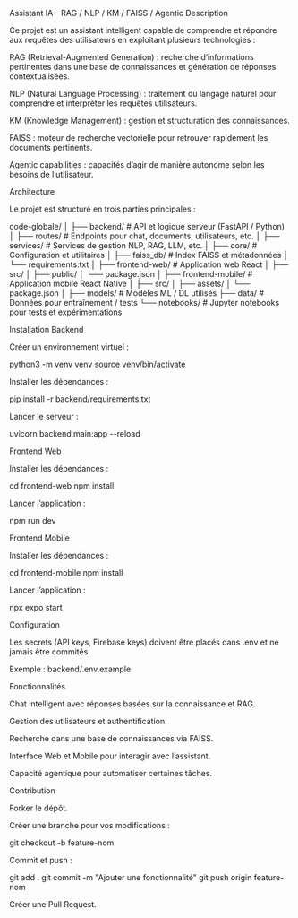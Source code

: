 Assistant IA - RAG / NLP / KM / FAISS / Agentic
Description

Ce projet est un assistant intelligent capable de comprendre et répondre aux requêtes des utilisateurs en exploitant plusieurs technologies :

RAG (Retrieval-Augmented Generation) : recherche d’informations pertinentes dans une base de connaissances et génération de réponses contextualisées.

NLP (Natural Language Processing) : traitement du langage naturel pour comprendre et interpréter les requêtes utilisateurs.

KM (Knowledge Management) : gestion et structuration des connaissances.

FAISS : moteur de recherche vectorielle pour retrouver rapidement les documents pertinents.

Agentic capabilities : capacités d’agir de manière autonome selon les besoins de l’utilisateur.

Architecture

Le projet est structuré en trois parties principales :

code-globale/
│
├── backend/            # API et logique serveur (FastAPI / Python)
│   ├── routes/         # Endpoints pour chat, documents, utilisateurs, etc.
│   ├── services/       # Services de gestion NLP, RAG, LLM, etc.
│   ├── core/           # Configuration et utilitaires
│   ├── faiss_db/       # Index FAISS et métadonnées
│   └── requirements.txt
│
├── frontend-web/       # Application web React
│   ├── src/
│   ├── public/
│   └── package.json
│
├── frontend-mobile/    # Application mobile React Native
│   ├── src/
│   ├── assets/
│   └── package.json
│
├── models/             # Modèles ML / DL utilisés
├── data/               # Données pour entraînement / tests
└── notebooks/          # Jupyter notebooks pour tests et expérimentations

Installation
Backend

Créer un environnement virtuel :

python3 -m venv venv
source venv/bin/activate


Installer les dépendances :

pip install -r backend/requirements.txt


Lancer le serveur :

uvicorn backend.main:app --reload

Frontend Web

Installer les dépendances :

cd frontend-web
npm install


Lancer l’application :

npm run dev

Frontend Mobile

Installer les dépendances :

cd frontend-mobile
npm install


Lancer l’application :

npx expo start

Configuration

Les secrets (API keys, Firebase keys) doivent être placés dans .env et ne jamais être commités.

Exemple : backend/.env.example

Fonctionnalités

Chat intelligent avec réponses basées sur la connaissance et RAG.

Gestion des utilisateurs et authentification.

Recherche dans une base de connaissances via FAISS.

Interface Web et Mobile pour interagir avec l’assistant.

Capacité agentique pour automatiser certaines tâches.

Contribution

Forker le dépôt.

Créer une branche pour vos modifications :

git checkout -b feature-nom


Commit et push :

git add .
git commit -m "Ajouter une fonctionnalité"
git push origin feature-nom


Créer une Pull Request.
